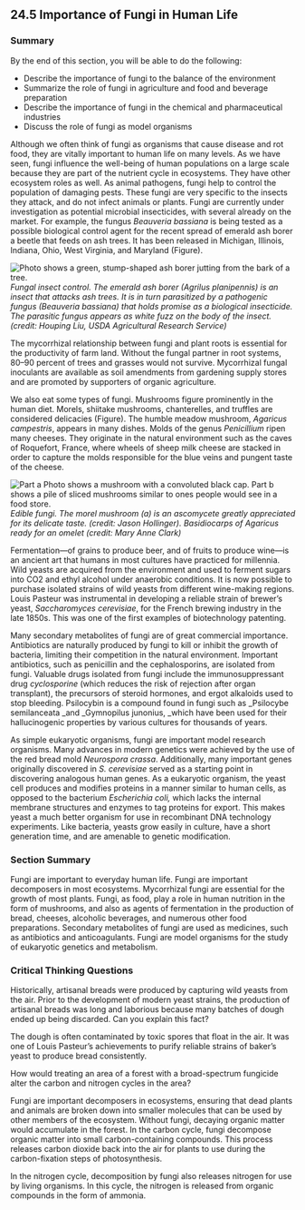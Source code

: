 ##  24.5 Importance of Fungi in Human Life 

### Summary

By the end of this section, you will be able to do the following: 

  - Describe the importance of fungi to the balance of the environment
  - Summarize the role of fungi in agriculture and food and beverage preparation
  - Describe the importance of fungi in the chemical and pharmaceutical industries
  - Discuss the role of fungi as model organisms

Although we often think of fungi as organisms that cause disease and rot food, they are vitally important to human life on many levels. As we have seen, fungi influence the well-being of human populations on a large scale because they are part of the nutrient cycle in ecosystems. They have other ecosystem roles as well. As animal pathogens, fungi help to control the population of damaging pests. These fungi are very specific to the insects they attack, and do not infect animals or plants. Fungi are currently under investigation as potential microbial insecticides, with several already on the market. For example, the fungus _Beauveria bassiana_ is being tested as a possible biological control agent for the recent spread of emerald ash borer a beetle that feeds on ash trees. It has been released in Michigan, Illinois, Indiana, Ohio, West Virginia, and Maryland (Figure).

![ Photo shows a green, stump-shaped ash borer jutting from the bark of a tree.][1] _Fungal insect control. The emerald ash borer (_Agrilus planipennis_) is an insect that attacks ash trees. It is in turn parasitized by a pathogenic fungus (_Beauveria bassiana_) that holds promise as a biological insecticide. The parasitic fungus appears as white fuzz on the body of the insect. (credit: Houping Liu, USDA Agricultural Research Service)_

The mycorrhizal relationship between fungi and plant roots is essential for the productivity of farm land. Without the fungal partner in root systems, 80–90 percent of trees and grasses would not survive. Mycorrhizal fungal inoculants are available as soil amendments from gardening supply stores and are promoted by supporters of organic agriculture.

We also eat some types of fungi. Mushrooms figure prominently in the human diet. Morels, shiitake mushrooms, chanterelles, and truffles are considered delicacies (Figure). The humble meadow mushroom, _Agaricus campestris_, appears in many dishes. Molds of the genus _Penicillium_ ripen many cheeses. They originate in the natural environment such as the caves of Roquefort, France, where wheels of sheep milk cheese are stacked in order to capture the molds responsible for the blue veins and pungent taste of the cheese.

![Part a Photo shows a mushroom with a convoluted black cap. Part b shows a pile of sliced mushrooms similar to ones people would see in a food store.][2] _Edible fungi. The morel mushroom (a) is an ascomycete greatly appreciated for its delicate taste. (credit: Jason Hollinger). Basidiocarps of _Agaricus_ ready for an omelet (credit: Mary Anne Clark)_

Fermentation—of grains to produce beer, and of fruits to produce wine—is an ancient art that humans in most cultures have practiced for millennia. Wild yeasts are acquired from the environment and used to ferment sugars into CO2 and ethyl alcohol under anaerobic conditions. It is now possible to purchase isolated strains of wild yeasts from different wine-making regions. Louis Pasteur was instrumental in developing a reliable strain of brewer’s yeast, _Saccharomyces cerevisiae_, for the French brewing industry in the late 1850s. This was one of the first examples of biotechnology patenting.

Many secondary metabolites of fungi are of great commercial importance. Antibiotics are naturally produced by fungi to kill or inhibit the growth of bacteria, limiting their competition in the natural environment. Important antibiotics, such as penicillin and the cephalosporins, are isolated from fungi. Valuable drugs isolated from fungi include the immunosuppressant drug _cyclosporine_ (which reduces the risk of rejection after organ transplant), the precursors of steroid hormones, and ergot alkaloids used to stop bleeding. Psilocybin is a compound found in fungi such as _Psilocybe semilanceata _and _Gymnopilus junonius, _which have been used for their hallucinogenic properties by various cultures for thousands of years.

As simple eukaryotic organisms, fungi are important model research organisms. Many advances in modern genetics were achieved by the use of the red bread mold _Neurospora crassa_. Additionally, many important genes originally discovered in _S. cerevisiae_ served as a starting point in discovering analogous human genes. As a eukaryotic organism, the yeast cell produces and modifies proteins in a manner similar to human cells, as opposed to the bacterium _Escherichia coli,_ which lacks the internal membrane structures and enzymes to tag proteins for export. This makes yeast a much better organism for use in recombinant DNA technology experiments. Like bacteria, yeasts grow easily in culture, have a short generation time, and are amenable to genetic modification.

### Section Summary

Fungi are important to everyday human life. Fungi are important decomposers in most ecosystems. Mycorrhizal fungi are essential for the growth of most plants. Fungi, as food, play a role in human nutrition in the form of mushrooms, and also as agents of fermentation in the production of bread, cheeses, alcoholic beverages, and numerous other food preparations. Secondary metabolites of fungi are used as medicines, such as antibiotics and anticoagulants. Fungi are model organisms for the study of eukaryotic genetics and metabolism.

### Critical Thinking Questions

Historically, artisanal breads were produced by capturing wild yeasts from the air. Prior to the development of modern yeast strains, the production of artisanal breads was long and laborious because many batches of dough ended up being discarded. Can you explain this fact?

The dough is often contaminated by toxic spores that float in the air. It was one of Louis Pasteur’s achievements to purify reliable strains of baker’s yeast to produce bread consistently.

How would treating an area of a forest with a broad-spectrum fungicide alter the carbon and nitrogen cycles in the area? 

Fungi are important decomposers in ecosystems, ensuring that dead plants and animals are broken down into smaller molecules that can be used by other members of the ecosystem. Without fungi, decaying organic matter would accumulate in the forest. In the carbon cycle, fungi decompose organic matter into small carbon-containing compounds. This process releases carbon dioxide back into the air for plants to use during the carbon-fixation steps of photosynthesis. 

In the nitrogen cycle, decomposition by fungi also releases nitrogen for use by living organisms. In this cycle, the nitrogen is released from organic compounds in the form of ammonia. 

   [1]: https://cnx.org/resources/f11ebddb2bb760a4a0711d6c4f79dda0c1e2b39b/Figure_24_05_01.jpg
   [2]: https://cnx.org/resources/cf6e5f0e8cf1586b08128b952b294ddcfd4507bd/Figure_B24_05_02.png

